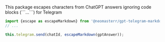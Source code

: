 This package escapes characters from ChatGPT answers ignoring code blocks (\`\`\`...\`\`\`) for Telegram

```JAVASCRIPT
import {escape as escapeMarkdown} from '@neomasterr/gpt-telegram-markdown-escape';
// ...

this.telegram.send(chatId, escapeMarkdown(gptAnswer));
```